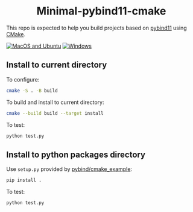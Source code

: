 <h1 align="center">Minimal-pybind11-cmake</h1>

This repo is expected to help you build projects based on [pybind11](https://github.com/pybind/pybind11) using [CMake](https://cmake.org/).

[![MacOS and Ubuntu](https://github.com/zheng95z/minimal-pybind11-cmake/actions/workflows/mac-linux.yml/badge.svg)](https://github.com/zheng95z/minimal-pybind11-cmake/actions/workflows/mac-linux.yml)
[![Windows](https://github.com/zheng95z/minimal-pybind11-cmake/actions/workflows/windows.yml/badge.svg)](https://github.com/zheng95z/minimal-pybind11-cmake/actions/workflows/windows.yml)
## Install to current directory

To configure:

```bash
cmake -S . -B build
```

To build and install to current directory:

```bash
cmake --build build --target install
```

To test:

```bash
python test.py
```

## Install to python packages directory

Use `setup.py` provided by [pybind/cmake_example](https://github.com/pybind/cmake_example):

```bash
pip install .
```

To test:

```bash
python test.py
```
